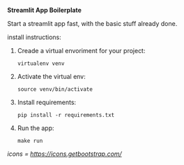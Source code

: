 **Streamlit App Boilerplate**

Start a streamlit app fast, with the basic stuff already done.


install instructions:

1. Creade a virtual envoriment for your project:

   ```
   virtualenv venv

   ```
2. Activate the virtual env:

   ```
   source venv/bin/activate
   ```
3. Install requirements:

   ```
   pip install -r requirements.txt
   ```
4. Run the app:

   ```
   make run
   ```


*icons = https://icons.getbootstrap.com/*
